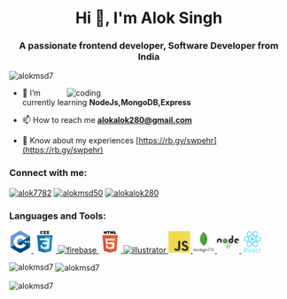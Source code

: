 <h1 align="center">Hi 👋, I'm Alok Singh</h1>
<h3 align="center">A passionate frontend developer, Software Developer from India</h3>
<p align="left"> <img src="https://komarev.com/ghpvc/?username=alokmsd7&label=Profile%20views&color=0e75b6&style=flat" alt="alokmsd7" /> </p>
<img align="right" alt="coding" width="400" src="[https://media.giphy.com/media/v1.Y2lkPTc5MGI3NjExZ253ejFhNmJyeGl5bXZibXVucTZrOG1oNHJ5Y3A0OWl6MnQzOWxobiZlcD12MV9pbnRlcm5hbF9naWZfYnlfaWQmY3Q9Zw/qgQUggAC3Pfv687qPC/giphy.gif](https://cdn.dribbble.com/users/1162077/screenshots/3848914/programmer.gif)">

- 🌱 I’m currently learning **NodeJs,MongoDB,Express**

- 📫 How to reach me **alokalok280@gmail.com**

- 📄 Know about my experiences [https://rb.gy/swpehr](https://rb.gy/swpehr)

<h3 align="left">Connect with me:</h3>
<p align="left">
<a href="https://linkedin.com/in/alok7782" target="blank"><img align="center" src="https://raw.githubusercontent.com/rahuldkjain/github-profile-readme-generator/master/src/images/icons/Social/linked-in-alt.svg" alt="alok7782" height="30" width="40" /></a>
<a href="https://www.codechef.com/users/alokmsd50" target="blank"><img align="center" src="https://cdn.jsdelivr.net/npm/simple-icons@3.1.0/icons/codechef.svg" alt="alokmsd50" height="30" width="40" /></a>
<a href="https://www.leetcode.com/alokalok280" target="blank"><img align="center" src="https://raw.githubusercontent.com/rahuldkjain/github-profile-readme-generator/master/src/images/icons/Social/leet-code.svg" alt="alokalok280" height="30" width="40" /></a>
</p>

<h3 align="left">Languages and Tools:</h3>
<p align="left"> <a href="https://www.w3schools.com/cpp/" target="_blank" rel="noreferrer"> <img src="https://raw.githubusercontent.com/devicons/devicon/master/icons/cplusplus/cplusplus-original.svg" alt="cplusplus" width="40" height="40"/> </a> <a href="https://www.w3schools.com/css/" target="_blank" rel="noreferrer"> <img src="https://raw.githubusercontent.com/devicons/devicon/master/icons/css3/css3-original-wordmark.svg" alt="css3" width="40" height="40"/> </a> <a href="https://firebase.google.com/" target="_blank" rel="noreferrer"> <img src="https://www.vectorlogo.zone/logos/firebase/firebase-icon.svg" alt="firebase" width="40" height="40"/> </a> <a href="https://www.w3.org/html/" target="_blank" rel="noreferrer"> <img src="https://raw.githubusercontent.com/devicons/devicon/master/icons/html5/html5-original-wordmark.svg" alt="html5" width="40" height="40"/> </a> <a href="https://www.adobe.com/in/products/illustrator.html" target="_blank" rel="noreferrer"> <img src="https://www.vectorlogo.zone/logos/adobe_illustrator/adobe_illustrator-icon.svg" alt="illustrator" width="40" height="40"/> </a> <a href="https://developer.mozilla.org/en-US/docs/Web/JavaScript" target="_blank" rel="noreferrer"> <img src="https://raw.githubusercontent.com/devicons/devicon/master/icons/javascript/javascript-original.svg" alt="javascript" width="40" height="40"/> </a> <a href="https://www.mongodb.com/" target="_blank" rel="noreferrer"> <img src="https://raw.githubusercontent.com/devicons/devicon/master/icons/mongodb/mongodb-original-wordmark.svg" alt="mongodb" width="40" height="40"/> </a> <a href="https://nodejs.org" target="_blank" rel="noreferrer"> <img src="https://raw.githubusercontent.com/devicons/devicon/master/icons/nodejs/nodejs-original-wordmark.svg" alt="nodejs" width="40" height="40"/> </a> <a href="https://reactjs.org/" target="_blank" rel="noreferrer"> <img src="https://raw.githubusercontent.com/devicons/devicon/master/icons/react/react-original-wordmark.svg" alt="react" width="40" height="40"/> </a> </p>

<p><img align="left" src="https://github-readme-stats.vercel.app/api/top-langs?username=alokmsd7&show_icons=true&locale=en&layout=compact" alt="alokmsd7" /></p>

<p>&nbsp;<img align="center" src="https://github-readme-stats.vercel.app/api?username=alokmsd7&show_icons=true&locale=en" alt="alokmsd7" /></p>

<p><img align="center" src="https://github-readme-streak-stats.herokuapp.com/?user=alokmsd7&" alt="alokmsd7" /></p>
